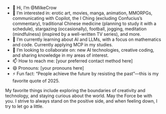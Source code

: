 - 👋 Hi, I’m @MilkeCrow
- 👀 I’m interested in: erotic art, movies, manga, animation, MMORPGs, communicating with Copilot, the I Ching (excluding Confucius’s commentary), traditional Chinese medicine (planning to study it with a schedule), stargazing (occasionally), football, jogging, meditation (mindfulness) (inspired by a well-written TV series), and more.
- 🌱 I’m currently learning about AI and LLMs, with a focus on mathematics and code. Currently applying MCP in my studies.
- 💞️ I’m looking to collaborate on: new AI technologies, creative coding, and sharing knowledge in my areas of interest.
- 📫 How to reach me: [your preferred contact method here]
- 😄 Pronouns: [your pronouns here]
- ⚡ Fun fact: “People achieve the future by resisting the past”—this is my favorite quote of 2025.

My favorite things include exploring the boundaries of creativity and technology, and staying curious about the world. May the Force be with you. I strive to always stand on the positive side, and when feeling down, I try to let go a little. 

<!---
MilkeCrow/MilkeCrow is a ✨ special ✨ repository because its `README.md` (this file) appears on your GitHub profile.
You can click the Preview link to take a look at your changes.
--->

